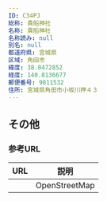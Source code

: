 ```yaml
---
ID: C34PJ
総称: 貴船神社
名称: 貴船神社
名称読み: null
別名: null
都道府県: 宮城県
区域: 角田市
緯度: 38.0472852
経度: 140.8136677
郵便番号: 9811532
住所: 宮城県角田市小坂川押４３
---
```


## その他

### 参考URL

| URL | 説明          |
| --- | ------------- |
|     | OpenStreetMap |
